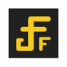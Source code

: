 <p align="center">
  <a href="https://gmcl.fun" target="_blank">
    <img alt="Logo" width="100" src="gmcl-electron-app/icons/dark@256x256.png">
  </a>
</p>